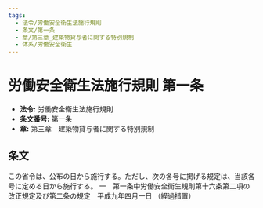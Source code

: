 ```yaml
---
tags:
  - 法令/労働安全衛生法施行規則
  - 条文/第一条
  - 章/第三章_建築物貸与者に関する特別規制
  - 体系/労働安全衛生
---
```

# 労働安全衛生法施行規則 第一条

- **法令:** 労働安全衛生法施行規則
- **条文番号:** 第一条
- **章:** 第三章　建築物貸与者に関する特別規制

## 条文
この省令は、公布の日から施行する。ただし、次の各号に掲げる規定は、当該各号に定める日から施行する。
一　第一条中労働安全衛生規則第十六条第二項の改正規定及び第二条の規定　平成九年四月一日
（経過措置）

